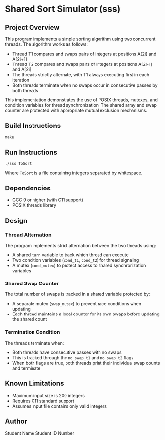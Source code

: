 # Shared Sort Simulator (sss)

## Project Overview

This program implements a simple sorting algorithm using two concurrent threads. The algorithm works as follows:

- Thread T1 compares and swaps pairs of integers at positions A[2i] and A[2i+1]
- Thread T2 compares and swaps pairs of integers at positions A[2i-1] and A[2i]
- The threads strictly alternate, with T1 always executing first in each iteration
- Both threads terminate when no swaps occur in consecutive passes by both threads

This implementation demonstrates the use of POSIX threads, mutexes, and condition variables for thread synchronization. The shared array and swap counter are protected with appropriate mutual exclusion mechanisms.

## Build Instructions

```
make
```

## Run Instructions

```
./sss ToSort
```

Where `ToSort` is a file containing integers separated by whitespace.

## Dependencies

- GCC 9 or higher (with C11 support)
- POSIX threads library

## Design

### Thread Alternation

The program implements strict alternation between the two threads using:
- A shared `turn` variable to track which thread can execute
- Two condition variables (`cond_t1`, `cond_t2`) for thread signaling
- A mutex (`cond_mutex`) to protect access to shared synchronization variables

### Shared Swap Counter

The total number of swaps is tracked in a shared variable protected by:
- A separate mutex (`swap_mutex`) to prevent race conditions when updating
- Each thread maintains a local counter for its own swaps before updating the shared count

### Termination Condition

The threads terminate when:
- Both threads have consecutive passes with no swaps
- This is tracked through the `no_swap_t1` and `no_swap_t2` flags
- When both flags are true, both threads print their individual swap counts and terminate

## Known Limitations

- Maximum input size is 200 integers
- Requires C11 standard support
- Assumes input file contains only valid integers

## Author

Student Name
Student ID Number